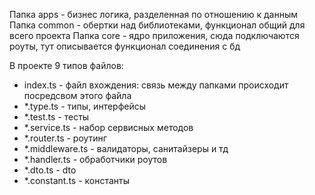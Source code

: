 Папка apps - бизнес логика, разделенная по отношению к данным
Папка common - обертки над библиотеками, функционал общий для всего проекта
Папка core - ядро приложения, сюда подключаются роуты, тут описывается функционал соединения с бд

В проекте 9 типов файлов:
- index.ts - файл вхождения: связь между папками происходит посредсвом этого файла
- *.type.ts - типы, интерфейсы
- *.test.ts - тесты
- *.service.ts - набор сервисных методов
- *.router.ts - роутинг
- *.middleware.ts - валидаторы, санитайзеры и тд
- *.handler.ts - обработчики роутов
- *.dto.ts - dto
- *.constant.ts - константы

